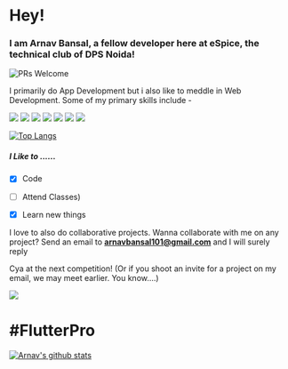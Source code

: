 
# Hey!

### I am Arnav Bansal, a fellow developer here at eSpice, the technical club of DPS Noida!

![PRs Welcome](https://img.shields.io/badge/PRs-welcome-brightgreen.svg?style=flat-square)

I primarily do App Development but i also like to meddle in Web Development. Some of my primary skills include -

![](https://camo.githubusercontent.com/3f5a17ab56610b19378b1c3fcc589c330e4c7bec/68747470733a2f2f696d672e736869656c64732e696f2f62616467652f2d4769744875622d3138313731373f7374796c653d666c61742d737175617265266c6f676f3d676974687562) ![](https://camo.githubusercontent.com/d423cf12cc9ec53976db472d8844305e3f324418/68747470733a2f2f696d672e736869656c64732e696f2f62616467652f2d4a6176615363726970742d626c61636b3f7374796c653d666c61742d737175617265266c6f676f3d6a617661736372697074) ![](https://camo.githubusercontent.com/e84deddfd8c2c12a7d28911e3c70c569658ff6c3/68747470733a2f2f696d672e736869656c64732e696f2f62616467652f2d52656163742d626c61636b3f7374796c653d666c61742d737175617265266c6f676f3d7265616374) ![](https://camo.githubusercontent.com/d1955a46310c59bb55250d86c071a900f022da48/68747470733a2f2f696d672e736869656c64732e696f2f62616467652f2d48544d4c352d4533344632363f7374796c653d666c61742d737175617265266c6f676f3d68746d6c35266c6f676f436f6c6f723d7768697465) ![](https://camo.githubusercontent.com/1deba54ff90ed27981e953dd91a925cb663e9659/68747470733a2f2f696d672e736869656c64732e696f2f62616467652f2d435353332d3135373242363f7374796c653d666c61742d737175617265266c6f676f3d63737333) ![](https://camo.githubusercontent.com/0616d50fe4f21c42fa6742959c1d28bd54a26ae3/68747470733a2f2f696d672e736869656c64732e696f2f62616467652f2d4865726f6b752d3433303039383f7374796c653d666c61742d737175617265266c6f676f3d6865726f6b75) ![](https://camo.githubusercontent.com/710692c105a957837355c6ae0a9dc7e476c30f3f/68747470733a2f2f696d672e736869656c64732e696f2f62616467652f2d4769742d626c61636b3f7374796c653d666c61742d737175617265266c6f676f3d676974)

 [![Top Langs](https://github-readme-stats.vercel.app/api/top-langs/?username=tperm94&layout=compact)](https://github.com/anuraghazra/github-readme-stats)
 
 ##### I Like to ......
 
 - [x] Code
 - [ ] Attend Classes)
 - [x] Learn new things
 
 
 I love to also do collaborative projects. Wanna collaborate with me on any project? Send an email to **arnavbansal101@gmail.com** and I will surely reply
 
 Cya at the next competition! (Or if you shoot an invite for a project on my email, we may meet earlier. You know....)
 
 ![](https://github.com/ParthSethiTech/ParthSethiTech/blob/master/wave.gif)
 
 # #FlutterPro


 [![Arnav's github stats](https://github-readme-stats.vercel.app/api?username=tperm94&theme=radical)](https://github.com/anuraghazra/github-readme-stats)
<!--
**tperm94/tperm94** is a ✨ _special_ ✨ repository because its `README.md` (this file) appears on your GitHub profile.

Here are some ideas to get you started:

- 🔭 I’m currently working on ...
- 🌱 I’m currently learning ...
- 👯 I’m looking to collaborate on ...
- 🤔 I’m looking for help with ...
- 💬 Ask me about ...
- 📫 How to reach me: ...
- 😄 Pronouns: ...
- ⚡ Fun fact: ...
-->
